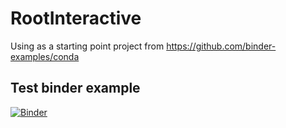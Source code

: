 # RootInteractive

Using as a starting point project from https://github.com/binder-examples/conda

## Test binder example
[![Binder](https://mybinder.org/badge.svg)](https://mybinder.org/v2/gh/miranov25/RootInteractive/master)
